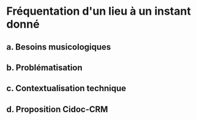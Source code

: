 # Fréquentation d'un lieu à un instant donné

## a. Besoins musicologiques

## b. Problématisation

## c. Contextualisation technique

## d. Proposition Cidoc-CRM



